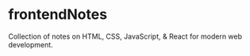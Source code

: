 # frontendNotes
Collection of notes on HTML, CSS, JavaScript, &amp; React for modern web development.
